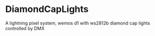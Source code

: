 # DiamondCapLights
A lightning pixel system, wemos d1 with ws2812b diamond cap lights controlled by DMX
